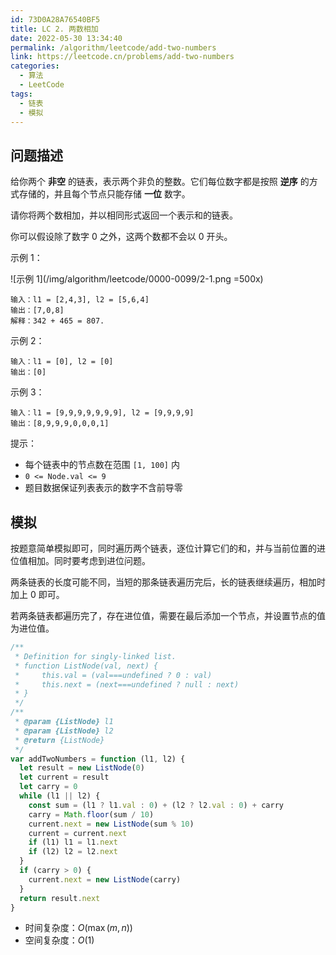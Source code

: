 ```yaml
---
id: 73D0A28A76540BF5
title: LC 2. 两数相加
date: 2022-05-30 13:34:40
permalink: /algorithm/leetcode/add-two-numbers
link: https://leetcode.cn/problems/add-two-numbers
categories:
  - 算法
  - LeetCode
tags:
  - 链表
  - 模拟
---
```


<Level :type='2'/>

## 问题描述

给你两个 **非空** 的链表，表示两个非负的整数。它们每位数字都是按照 **逆序** 的方式存储的，并且每个节点只能存储 **一位** 数字。

请你将两个数相加，并以相同形式返回一个表示和的链表。

你可以假设除了数字 0 之外，这两个数都不会以 0 开头。

示例 1：

![示例 1](/img/algorithm/leetcode/0000-0099/2-1.png =500x)

```text
输入：l1 = [2,4,3], l2 = [5,6,4]
输出：[7,0,8]
解释：342 + 465 = 807.
```

示例 2：

```text
输入：l1 = [0], l2 = [0]
输出：[0]
```

示例 3：

```text
输入：l1 = [9,9,9,9,9,9,9], l2 = [9,9,9,9]
输出：[8,9,9,9,0,0,0,1]
```

提示：

- 每个链表中的节点数在范围 `[1, 100]` 内
- `0 <= Node.val <= 9`
- 题目数据保证列表表示的数字不含前导零

## 模拟

按题意简单模拟即可，同时遍历两个链表，逐位计算它们的和，并与当前位置的进位值相加。同时要考虑到进位问题。

两条链表的长度可能不同，当短的那条链表遍历完后，长的链表继续遍历，相加时加上 $0$ 即可。

若两条链表都遍历完了，存在进位值，需要在最后添加一个节点，并设置节点的值为进位值。

```javascript
/**
 * Definition for singly-linked list.
 * function ListNode(val, next) {
 *     this.val = (val===undefined ? 0 : val)
 *     this.next = (next===undefined ? null : next)
 * }
 */
/**
 * @param {ListNode} l1
 * @param {ListNode} l2
 * @return {ListNode}
 */
var addTwoNumbers = function (l1, l2) {
  let result = new ListNode(0)
  let current = result
  let carry = 0
  while (l1 || l2) {
    const sum = (l1 ? l1.val : 0) + (l2 ? l2.val : 0) + carry
    carry = Math.floor(sum / 10)
    current.next = new ListNode(sum % 10)
    current = current.next
    if (l1) l1 = l1.next
    if (l2) l2 = l2.next
  }
  if (carry > 0) {
    current.next = new ListNode(carry)
  }
  return result.next
}
```

- 时间复杂度：$O(\max(m,n))$
- 空间复杂度：$O(1)$
